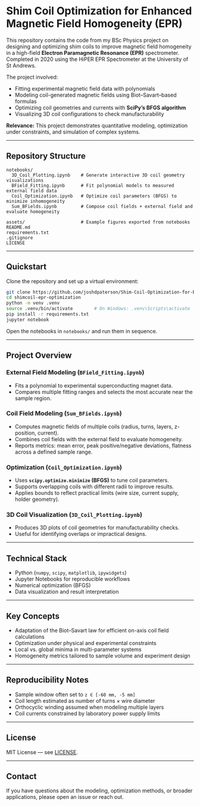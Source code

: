 # Shim Coil Optimization for Enhanced Magnetic Field Homogeneity (EPR)

This repository contains the code from my BSc Physics project on designing and optimizing shim coils to improve magnetic field homogeneity in a high-field **Electron Paramagnetic Resonance (EPR)** spectrometer.  Completed in 2020 using the HiPER EPR Spectrometer at the University of St Andrews.

The project involved:
- Fitting experimental magnetic field data with polynomials  
- Modeling coil-generated magnetic fields using Biot–Savart–based formulas  
- Optimizing coil geometries and currents with **SciPy’s BFGS algorithm**  
- Visualizing 3D coil configurations to check manufacturability  

**Relevance:** This project demonstrates quantitative modeling, optimization under constraints, and simulation of complex systems.

---

## Repository Structure

```
notebooks/
  3D_Coil_Plotting.ipynb    # Generate interactive 3D coil geometry visualizations
  BField_Fitting.ipynb      # Fit polynomial models to measured external field data
  Coil_Optimization.ipynb   # Optimize coil parameters (BFGS) to minimize inhomogeneity
  Sum_BFields.ipynb         # Compose coil fields + external field and evaluate homogeneity

assets/                     # Example figures exported from notebooks
README.md
requirements.txt
.gitignore
LICENSE
```

---

## Quickstart

Clone the repository and set up a virtual environment:

```bash
git clone https://github.com/joshdpaterson/Shim-Coil-Optimization-for-Enhanced-Magnetic-Field-Homogeneity-EPR
cd shimcoil-epr-optimization
python -m venv .venv
source .venv/bin/activate        # On Windows: .venv\Scripts\activate
pip install -r requirements.txt
jupyter notebook
```

Open the notebooks in `notebooks/` and run them in sequence.

---

## Project Overview

### External Field Modeling (`BField_Fitting.ipynb`)
- Fits a polynomial to experimental superconducting magnet data.  
- Compares multiple fitting ranges and selects the most accurate near the sample region.  

### Coil Field Modeling (`Sum_BFields.ipynb`)
- Computes magnetic fields of multiple coils (radius, turns, layers, z-position, current).  
- Combines coil fields with the external field to evaluate homogeneity.  
- Reports metrics: mean error, peak positive/negative deviations, flatness across a defined sample range.  

### Optimization (`Coil_Optimization.ipynb`)
- Uses **`scipy.optimize.minimize` (BFGS)** to tune coil parameters.  
- Supports overlapping coils with different radii to improve results.  
- Applies bounds to reflect practical limits (wire size, current supply, holder geometry).  

### 3D Coil Visualization (`3D_Coil_Plotting.ipynb`)
- Produces 3D plots of coil geometries for manufacturability checks.  
- Useful for identifying overlaps or impractical designs.  

---

## Technical Stack

- Python (`numpy`, `scipy`, `matplotlib`, `ipywidgets`)  
- Jupyter Notebooks for reproducible workflows  
- Numerical optimization (BFGS)  
- Data visualization and result interpretation  

---

## Key Concepts

- Adaptation of the Biot–Savart law for efficient on-axis coil field calculations  
- Optimization under physical and experimental constraints  
- Local vs. global minima in multi-parameter systems  
- Homogeneity metrics tailored to sample volume and experiment design  

---

## Reproducibility Notes

- Sample window often set to `z ∈ [-60 mm, -5 mm]`  
- Coil length estimated as number of turns × wire diameter  
- Orthocyclic winding assumed when modeling multiple layers  
- Coil currents constrained by laboratory power supply limits  

---

## License

MIT License — see [LICENSE](./LICENSE).

---

## Contact

If you have questions about the modeling, optimization methods, or broader applications, please open an issue or reach out.
